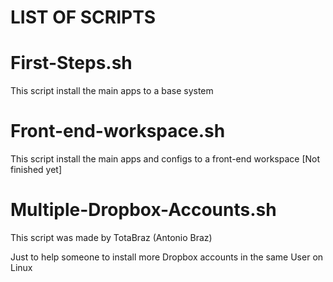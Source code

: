 # LIST OF SCRIPTS

# First-Steps.sh

This script install the main apps to a base system

# Front-end-workspace.sh

This script install the main apps and configs to a front-end workspace [Not finished yet]

# Multiple-Dropbox-Accounts.sh

This script was made by TotaBraz (Antonio Braz)

Just to help someone to install more Dropbox accounts in the same User on Linux

